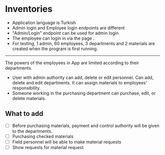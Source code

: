 # Inventories
 - Application language is Turkish   
 - Admin login and Employee login endpoints are different
 -  "Admin/Login" endpoint can be used for admin login
 -  The employee can login in via the page .
 - For testing, 1 admin, 60 employees, 3 departments and 2 materials are created when the program is first running.

 ---
 The powers of the employees in App are limited according to their departments.

 - User with admin authority can add, delete or edit personnel. Can add, delete and edit departments. It can assign materials to employees' responsibility.
 -  Someone working in the purchasing department can purchase, edit, or delete materials.

## What to add
 - [ ] Before purchasing materials, payment and control authority will be given to the departments.
 - [ ] Purchasing checked materials
 - [ ] Field personnel will be able to make material requests
 - [ ] Show requests for material request
